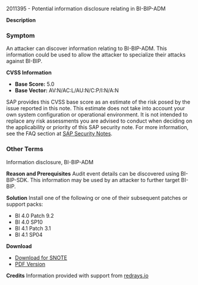 2011395 - Potential information disclosure relating in BI-BIP-ADM

**Description**

### Symptom
An attacker can discover information relating to BI-BIP-ADM. This information could be used to allow the attacker to specialize their attacks against BI-BIP.

**CVSS Information**
- **Base Score:** 5.0
- **Base Vector:** AV:N/AC:L/AU:N/C:P/I:N/A:N

SAP provides this CVSS base score as an estimate of the risk posed by the issue reported in this note. This estimate does not take into account your own system configuration or operational environment. It is not intended to replace any risk assessments you are advised to conduct when deciding on the applicability or priority of this SAP security note. For more information, see the FAQ section at [SAP Security Notes](https://service.sap.com/securitynotes/).

### Other Terms
Information disclosure, BI-BIP-ADM

**Reason and Prerequisites**
Audit event details can be discovered using BI-BIP-SDK. This information may be used by an attacker to further target BI-BIP.

**Solution**
Install one of the following or one of their subsequent patches or support packs:
- BI 4.0 Patch 9.2
- BI 4.0 SP10
- BI 4.1 Patch 3.1
- BI 4.1 SP04

**Download**
- [Download for SNOTE](https://notesdownloads.sap.com/note/0040000017864782017)
- [PDF Version](https://userapps.support.sap.com/sap/support/sfm/notes/print/0002011395?language=en-US&token=CEA33D9CB7A8F4F689E355E50FAA500D)

**Credits**
Information provided with support from [redrays.io](https://redrays.io)
